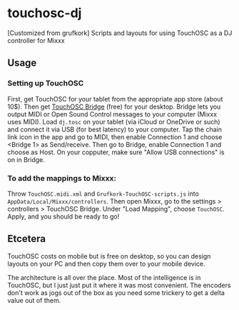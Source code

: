 # touchosc-dj
[Customized from grufkork] Scripts and layouts for using TouchOSC as a DJ controller for Mixxx 

## Usage

### Setting up TouchOSC

First, get TouchOSC for your tablet from the appropriate app store (about 10$). Then get [TouchOSC Bridge](https://hexler.net/touchosc#resources) (free) for your desktop. Bridge lets you output MIDI or Open Sound Control messages to your computer (Mixxx uses MIDI). Load `dj.tosc` on your tablet (via iCloud or OneDrive or such) and connect it via USB (for best latency) to your computer. Tap the chain link icon in the app and go to MIDI, then enable Connection 1 and choose <Bridge 1> as Send/receive. Then go to Bridge, enable Connection 1 and choose <USB> as Host. On your copputer, make sure "Allow USB connections" is on in Bridge.


### To add the mappings to Mixxx:

Throw `TouchOSC.midi.xml` and `Grufkork-TouchOSC-scripts.js` into `AppData/Local/Mixxx/controllers`. Then open Mixxx, go to the settings > controllers > TouchOSC Bridge. Under "Load Mapping", choose `TouchOSC`. Apply, and you should be ready to go!

## Etcetera

TouchOSC costs on mobile but is free on desktop, so you can design layouts on your PC and then copy them over to your mobile device.

The architecture is all over the place. Most of the intelligence is in TouchOSC, but I just just put it where it was most convenient. The encoders don't work as jogs out of the box as you need some trickery to get a delta value out of them.
